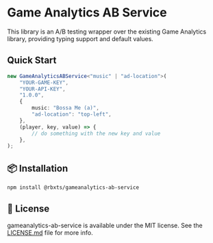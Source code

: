 # Game Analytics AB Service

This library is an A/B testing wrapper over the existing Game Analytics library, providing typing support and default values.

## Quick Start

```ts
new GameAnalyticsABService<"music" | "ad-location">(
	"YOUR-GAME-KEY",
	"YOUR-API-KEY",
	"1.0.0",
	{
		music: "Bossa Me (a)",
		"ad-location": "top-left",
	},
	(player, key, value) => {
		// do something with the new key and value
	},
);
```

## 📦 Installation

<!-- [Take me to the NPM package →](https://www.npmjs.com/package/@rbxts/) -->

```bash
npm install @rbxts/gameanalytics-ab-service
```

## 🪪 License

gameanalytics-ab-service is available under the MIT license. See the [LICENSE.md](LICENSE.md) file for more info.
